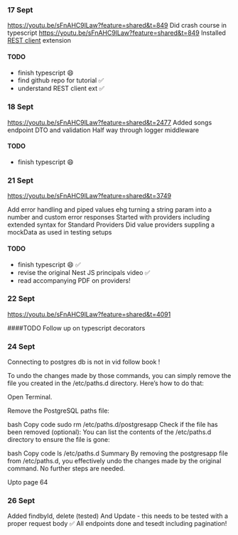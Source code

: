 ### 17 Sept

https://youtu.be/sFnAHC9lLaw?feature=shared&t=849
Did crash course in typescript https://youtu.be/sFnAHC9lLaw?feature=shared&t=849
Installed [REST client](https://marketplace.visualstudio.com/items?itemName=humao.rest-client) extension

#### TODO

- finish typescript 😄
- find github repo for tutorial ✅
- understand REST client ext ✅

### 18 Sept

https://youtu.be/sFnAHC9lLaw?feature=shared&t=2477
Added songs endpoint DTO and validation
Half way through logger middleware

#### TODO

- finish typescript 😄

### 21 Sept

https://youtu.be/sFnAHC9lLaw?feature=shared&t=3749

Add error handling and piped values ehg turning a string param into a number and custom error responses
Started with providers including extended syntax for Standard Providers
Did value providers suppling a mockData as used in testing setups

#### TODO

- finish typescript 😄 ✅
- revise the original Nest JS principals video ✅
- read accompanying PDF on providers!

### 22 Sept

https://youtu.be/sFnAHC9lLaw?feature=shared&t=4091

####TODO
Follow up on typescript decorators

### 24 Sept

Connecting to postgres db is not in vid follow book !

To undo the changes made by those commands, you can simply remove the file you created in the /etc/paths.d directory. Here’s how to do that:

Open Terminal.

Remove the PostgreSQL paths file:

bash
Copy code
sudo rm /etc/paths.d/postgresapp
Check if the file has been removed (optional): You can list the contents of the /etc/paths.d directory to ensure the file is gone:

bash
Copy code
ls /etc/paths.d
Summary
By removing the postgresapp file from /etc/paths.d, you effectively undo the changes made by the original command. No further steps are needed.

Upto page 64

### 26 Sept

Added findbyId, delete (tested)
And Update - this needs to be tested with a proper request body ✅
All endpoints done and tesedt including pagination!
